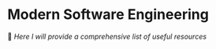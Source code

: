 # **Modern Software Engineering**  
📌 *Here I will provide a comprehensive list of useful resources*  

